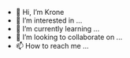 - 👋 Hi, I’m Krone
- 👀 I’m interested in ...
- 🌱 I’m currently learning ...
- 💞️ I’m looking to collaborate on ...
- 📫 How to reach me ...

<!---
Kronerl/Kronerl is a ✨ special ✨ repository because its `README.md` (this file) appears on your GitHub profile.
You can click the Preview link to take a look at your changes.
--->
